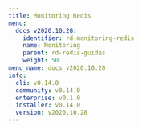 ```yaml
---
title: Monitoring Redis
menu:
  docs_v2020.10.28:
    identifier: rd-monitoring-redis
    name: Monitoring
    parent: rd-redis-guides
    weight: 50
menu_name: docs_v2020.10.28
info:
  cli: v0.14.0
  community: v0.14.0
  enterprise: v0.1.0
  installer: v0.14.0
  version: v2020.10.28
---
```



